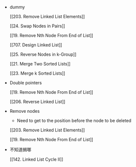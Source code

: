 - dummy
    
    [[203. Remove Linked List Elements]]
    
    [[24. Swap Nodes in Pairs]]
    
    [[19. Remove Nth Node From End of List]]
    
    [[707. Design Linked List]]
    
    [[25. Reverse Nodes in k-Group]]
    
    [[21. Merge Two Sorted Lists]]
    
    [[23. Merge k Sorted Lists]]
    
- Double pointers
    
    [[19. Remove Nth Node From End of List]]
    
    [[206. Reverse Linked List]]
    
- Remove nodes
    
    - Need to get to the position before the node to be deleted
    
    [[203. Remove Linked List Elements]]
    
    [[19. Remove Nth Node From End of List]]
    
- 不知道搁哪
    
    [[142. Linked List Cycle II]]